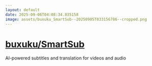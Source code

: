 ```yaml
---
layout: default
date: 2025-09-06T04:08:34.835158
image: assets/buxuku_SmartSub--20250905T033156786--cropped.png
---
```


# [buxuku/SmartSub](https://github.com/buxuku/SmartSub)

AI-powered subtitles and translation for videos and audio
